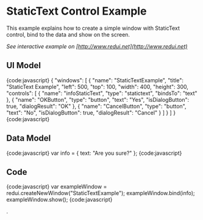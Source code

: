 # StaticText Control Example

This example explains how to create a simple window with StaticText control, bind to the data and show on the screen.

_See interactive example on [http://www.redui.net](http://www.redui.net)_

## UI Model

{code:javascript}
{
    "windows": [
        {
            "name": "StaticTextExample",
            "title": "StaticText Example",
            "left": 500,
            "top": 100,
            "width": 400,
            "height": 300,
            "controls": [
                {
                    "name": "infoStaticText",
                    "type": "statictext",
                    "bindsTo": "text"
                },
                {
                    "name": "OKButton",
                    "type": "button",
                    "text": "Yes",
                    "isDialogButton": true,
                    "dialogResult": "OK"
                },
                {
                    "name": "CancelButton",
                    "type": "button",
                    "text": "No",
                    "isDialogButton": true,
                    "dialogResult": "Cancel"
                }
            ]
        }
    ]
}
{code:javascript}

## Data Model

{code:javascript}
var info = {
	text: "Are you sure?"
};
{code:javascript}

## Code

{code:javascript}
var exampleWindow = redui.createNewWindow("StaticTextExample");
exampleWindow.bind(info);
exampleWindow.show();
{code:javascript}


.